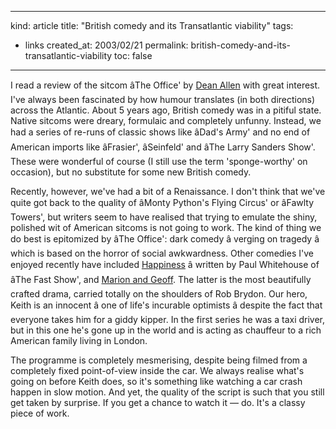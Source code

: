 -----
kind: article
title: "British comedy and its Transatlantic viability"
tags:
- links
created_at: 2003/02/21
permalink: british-comedy-and-its-transatlantic-viability
toc: false
-----

<p>I read a review of the sitcom âThe Office' by <a href="http://www.textism.com/article/684/" title="Textism">Dean Allen</a> with great interest. I've always been fascinated by how humour translates (in both directions) across the Atlantic. About 5 years ago, British comedy was in a pitiful state. Native sitcoms were dreary, formulaic and completely unfunny. Instead, we had a series of re-runs of classic shows like âDad's Army' and no end of American imports like âFrasier', âSeinfeld' and âThe Larry Sanders Show'. These were wonderful of course (I still use the term 'sponge-worthy' on occasion), but no substitute for some new British comedy.</p>

<p>Recently, however, we've had a bit of a Renaissance. I don't think that we've quite got back to the quality of âMonty Python's Flying Circus' or âFawlty Towers', but writers seem to have realised that trying to emulate the shiny, polished wit of American sitcoms is not going to work. The kind of thing we do best is epitomized by âThe Office': dark comedy â verging on tragedy â which is based on the horror of social awkwardness. Other comedies I've enjoyed recently have included <a href="http://www.bbc.co.uk/comedy/happiness/">Happiness</a> â written by Paul Whitehouse of âThe Fast Show', and <a href="http://www.bbc.co.uk/wales/talkwales/transcripts/brydon.shtml">Marion and Geoff</a>. The latter is the most beautifully crafted drama, carried totally on the shoulders of Rob Brydon. Our hero, Keith is an innocent â one of life's incurable optimists â despite the fact that everyone takes him for a giddy kipper. In the first series he was a taxi driver, but in this one he's gone up in the world and is acting as chauffeur to a rich American family living in London.</p>

<p>The programme is completely mesmerising, despite being filmed from a completely fixed point-of-view inside the car. We always realise what's going on before Keith does, so it's something like watching a car crash happen in slow motion. And yet, the quality of the script is such that you still get taken by surprise. If you get a chance to watch it &mdash; do. It's a classy piece of work.</p>
